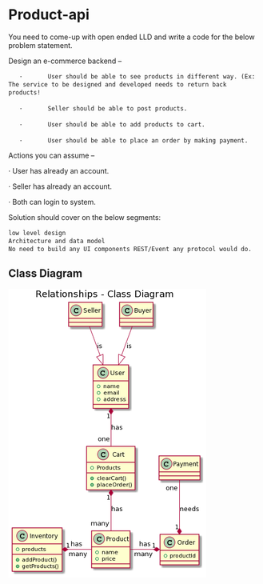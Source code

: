 # Product-api

You need to come-up with open ended LLD and write a code for the below problem statement.

 Design an e-commerce backend – 

       ·       User should be able to see products in different way. (Ex: The service to be designed and developed needs to return back products!

       ·       Seller should be able to post products. 

       ·       User should be able to add products to cart. 

       ·       User should be able to place an order by making payment. 

 

 Actions you can assume – 

·       User has already an account. 

·       Seller has already an account. 

·       Both can login to system. 

Solution should cover on the below segments:

    low level design
    Architecture and data model
    No need to build any UI components REST/Event any protocol would do.

## Class Diagram

![Class Diagram](https://github.com/sachinpawar9322/product-api/blob/master/resources/ProductAPI_ClassDIagram.png?raw=true)
